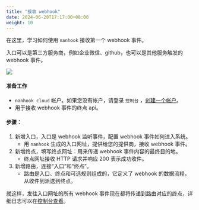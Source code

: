 ```yaml
---
title: "接收 webhook"
date: 2024-06-28T17:17:00+08:00
weight: 10
---
```


在这里，学习如何使用 `nanhook` 接收第一个 webhook 事件。

入口可以是第三方服务商，例如企业微信、github，也可以是其他服务触发的 webhook 事件。

![](/docs/quickstarts/receive_webhook.png)

#### 准备工作

* `nanhook cloud` 帐户。如果您没有帐户，请登录 `控制台` ，[创建一个帐户](https://dashboard.nanhook.com/login)。
* 用于接收 webhook 事件的终点 api。

#### 步骤：

1. 新增入口，入口是 webhook 监听事件，配置 webhook 事件如何进入系统。
    * 用 `nanhook` 生成的入口网址，提供给您的提供商，接收 webhook 事件。
1. 新增终点，填写终点网址：用来传递 webhook 事件内容的最终目的地。
    * 终点网址接收 HTTP 请求并响应 200 表示成功收件。
1. 新增路由，连接“入口”和“终点”。
    * 路由是入口、终点和可选规则组成的，它定义了 webhook 的数据流程，从收件到派送到终点。

就这样，发往入口网址的所有 webhook 事件现在都将传递到路由对应的终点，详细日志可以在[控制台查看](https://dashboard.nanhook.com/observability/requests)。